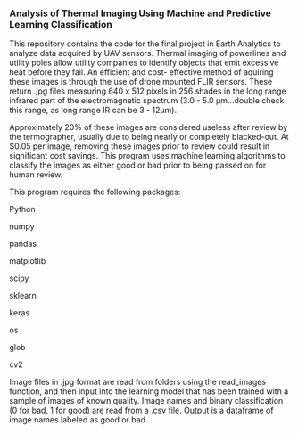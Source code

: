 ### Analysis of Thermal Imaging Using Machine and Predictive Learning Classification

This repository contains the code for the final project in Earth Analytics to analyze data acquired by UAV sensors. Thermal imaging of
powerlines and utility poles allow utility companies to identify objects that emit excessive heat before they fail. An efficient and cost-
effective method of aquiring these images is through the use of drone mounted FLIR sensors. These return .jpg files measuring 640 x 512
pixels in 256 shades in the long range infrared part of the electromagnetic spectrum (3.0 - 5.0 µm...double check this range, as long
range IR can be 3 - 12µm). 

Approximately 20% of these images are considered useless after review by the termographer, usually due to being nearly or completely
blacked-out. At $0.05 per image, removing these images prior to review could result in significant cost savings. This program uses machine
learning algorithms to classify the images as either good or bad prior to being passed on for human review. 

This program requires the following packages:

Python

numpy

pandas

matplotlib

scipy

sklearn

keras

os 

glob

cv2

Image files in .jpg format are read from folders using the read_images function, and then input into the learning model that has been
trained with a sample of images of known quality. Image names and binary classification (0 for bad, 1 for good) are read from a .csv
file. Output is a dataframe of image names labeled as good or bad.

